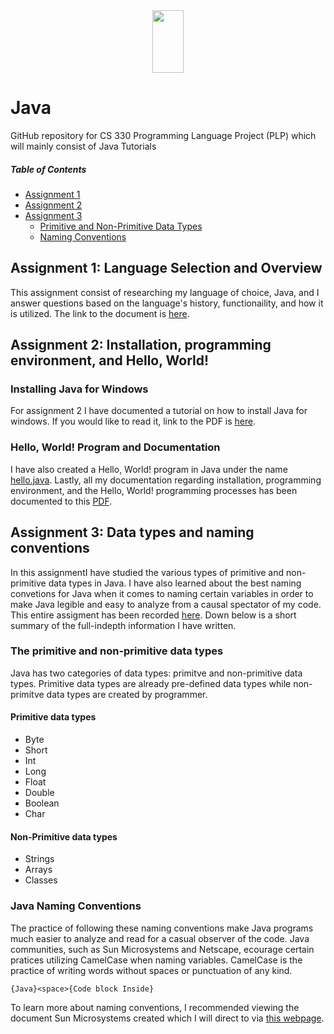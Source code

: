 <center>
<img src="https://upload.wikimedia.org/wikipedia/en/thumb/3/30/Java_programming_language_logo.svg/212px-Java_programming_language_logo.svg.png" width="50" height="100">
</center>

# Java
GitHub repository for CS 330 Programming Language Project (PLP) which will mainly consist of Java Tutorials
##### Table of Contents  
* [Assignment 1](#assignment-1-language-selection-and-overview)  
* [Assignment 2](#assignment-2-installation-programming-environment-and-hello-world)  
* [Assignment 3](#assignment-3-data-types-and-naming-conventions)  
  * [Primitive and Non-Primitive Data Types](#The-primitive-and-non-primitive-data-types)  
  * [Naming Conventions](#Java-Naming-Conventions)  

<a name="headers"/>

## Assignment 1: Language Selection and Overview
This assignment consist of researching my language of choice, Java, and I answer questions based on the language's history, functionaility, and how it is utilized.
The link to the document is <a href="https://github.com/elianalopez/Java/blob/master/Assignment1/PLP-Assignment1.pdf">here</a>.


## Assignment 2: Installation, programming environment, and Hello, World!
### Installing Java for Windows
For assignment 2 I have documented a tutorial on how to install Java for windows. If you would like to read it, link to the PDF is <a href="https://github.com/elianalopez/Java/blob/master/Assignment2/Java_Installation.pdf">here</a>.
### Hello, World! Program and Documentation
I have also created a Hello, World! program in Java under the name <a href="https://github.com/elianalopez/Java/blob/master/Assignment2/hello.java">hello.java</a>.
Lastly, all my documentation regarding installation, programming environment, and the Hello, World! programming processes has been documented to this <a href="https://github.com/elianalopez/Java/blob/master/Assignment2/PLP-Assignment2.pdf">PDF</a>.
## Assignment 3: Data types and naming conventions
In this assignmentI have studied the various types of primitive and non-primitive data types in Java. I have also learned about the best naming convetions for Java when it comes to naming certain variables in order to make Java legible and easy to analyze from a causal spectator of my code. This entire assigment has been recorded <a href="https://github.com/elianalopez/Java/blob/master/Assignment3/PLP-Assignment3.pdf">here</a>.
Down below is a short summary of the full-indepth information I have written.
### The primitive and non-primitive data types
Java has two categories of data types: primitve and non-primitive data types. Primitive data types are already pre-defined data types while non-primitve data types are created by programmer. 
#### Primitive data types
* Byte                
* Short               
* Int                 
* Long
* Float
* Double
* Boolean
* Char

#### Non-Primitive data types
* Strings               
* Arrays             
* Classes

### Java Naming Conventions
The practice of following these naming conventions make Java programs much easier to analyze and read for a casual observer of the code. Java communities, such as Sun Microsystems and Netscape, ecourage certain pratices utilizing CamelCase when naming variables. CamelCase is the practice of writing words without spaces or punctuation of any kind. 

```{Java}<space>{Code block Inside}```

To learn more about naming conventions, I recommended viewing the document Sun Microsystems created which I will direct to via <a href="https://www.oracle.com/java/technologies/javase/codeconventions-namingconventions.html">this webpage</a>.

